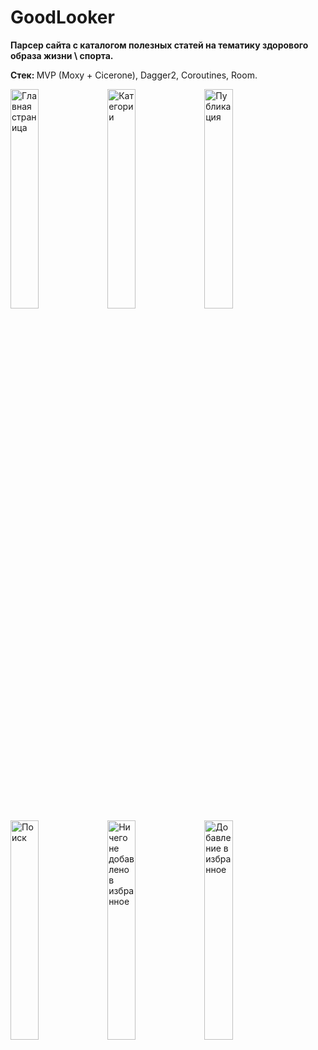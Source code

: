 # GoodLooker
<p><b>Парсер  сайта с каталогом полезных статей на тематику здорового образа жизни \ спорта.</b></p>
<p><b>Стек: </b>MVP (Moxy + Cicerone), Dagger2, Coroutines, Room.</p>
<div>
<img src="https://sun1-30.userapi.com/0uR6e911Y3ekQUmzB2IxLJ7q2vB3Vn7ElQoYQA/H7SURq_u5h8.jpg"  width="30%" height="30%" alt="Главная страница">
<img src="https://sun1-83.userapi.com/jBy-1OFkFQmQd3D6DFm2tol4YZo8GZ-543UatA/MSUbs_1Ffr4.jpg"  width="30%" height="30%" alt="Категории">
<img src="https://sun1-84.userapi.com/lcPciDLR7jUEMkrZ49mCaIhVF6EcMPO93JIboQ/JsVHL_0q6xo.jpg"  width="30%" height="30%" alt="Публикация">
</div>

<div>
<img src="https://sun1-99.userapi.com/BGyy9JoJPw_X86Q06Ra4BVCN2X8fpYDiPSRmxw/z0tnny2Xvvs.jpg"  width="30%" height="30%" alt="Поиск">
<img src="https://sun9-69.userapi.com/EGihwmgeg8N0r7rGUHoKUjZWrS0Zk4vBpoTTLA/S2AU-oJ8ApY.jpg"  width="30%" height="30%" alt="Ничего не добавлено в избранное">
<img src="https://sun9-70.userapi.com/qY60vyVLEHyJ5K7XSBhq9LH9pCx4pEh8lPy85Q/Vh70PWVdi68.jpg"  width="30%" height="30%" alt="Добавление в избранное">
</div>
